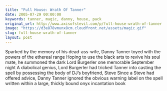 ```yaml
---
title: "Full House: Wrath Of Tanner"
date: 2005-07-29 00:00:00
keywords: tanner, magic, danny, house, pack
original_url: http://www.axisofstevil.com/p/full-house-wrath-of-tanner
image: "https://d3e878vmunx8cm.cloudfront.net/assets/magic.gif"
slug: full-house-wrath-of-tanner
layout: post
---
```


Sparked by the memory of his dead-ass-wife, Danny Tanner toyed with the powers of the ethereal range Hoping to use the black arts to revive his soul mate, he summoned the dark Lord Burgerler one memorable September night A diabolical genius, Lord Burgerler had tricked Tanner into casting the spell by possessing the body of DJ’s boyfriend, Steve Since a Steve had offered advice, Danny Tanner ignored the obvious warning label on the spell written within a large, thickly bound onyx incantation book


